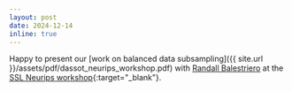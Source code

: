 ```yaml
---
layout: post
date: 2024-12-14
inline: true
---
```


Happy to present our [work on balanced data subsampling]({{ site.url }}/assets/pdf/dassot_neurips_workshop.pdf) with [Randall Balestriero](https://randallbalestriero.github.io/) at the [SSL Neurips workshop](https://sslneurips2024.github.io/index.html){:target="\_blank"}.
